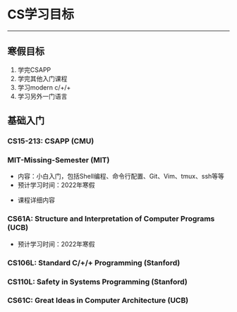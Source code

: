# CS学习目标
---
## 寒假目标
1. 学完CSAPP
2. 学完其他入门课程
3. 学习modern c/+/+
4. 学习另外一门语言


## 基础入门
### CS15-213: CSAPP (CMU)
### MIT-Missing-Semester (MIT)
+ 内容：小白入门，包括Shell编程、命令行配置、Git、Vim、tmux、ssh等等
+ 预计学习时间：2022年寒假
- 课程详细内容
### CS61A: Structure and Interpretation of Computer Programs (UCB)
+ 预计学习时间：2022年寒假
### CS106L: Standard C/+/+ Programming (Stanford)
### CS110L: Safety in Systems Programming (Stanford)

### CS61C: Great Ideas in Computer Architecture (UCB)